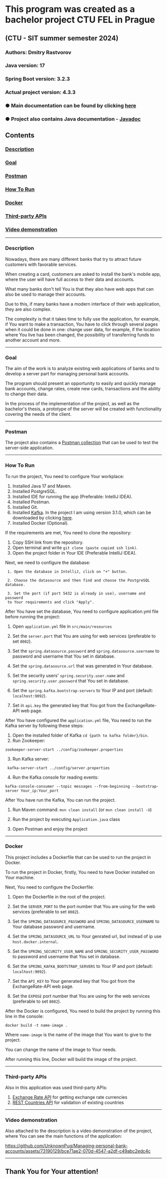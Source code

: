# This program was created as a bachelor project CTU FEL in Prague

## (CTU - SIT summer semester 2024)

### Authors: Dmitry Rastvorov

### Java version: 17

### Spring Boot version: 3.2.3

### Actual project version: 4.3.3

### ● Main documentation can be found by clicking [here](https://drive.google.com/file/d/1k44jh4FDOH3mNoLpYRbHdH2hwj3EBmG9/view?usp=sharing)

### ● Project also contains Java documentation - [Javadoc](https://unknownpug.github.io/Managing-personal-bank-accounts/)

## Contents

### [Description](#description)

### [Goal](#goal)

### [Postman](#postman)

### [How To Run](#howtorun)

### [Docker](#docker)

### [Third-party APIs](#api)

### [Video demonstration](#video)

-- -- --

### <a name="description"></a> Description

Nowadays, there are many different banks that try to attract future customers with favorable services.

When creating a card, customers are asked to install the bank's mobile app, where the user will have full access to their data and accounts.

What many banks don't tell You is that they also have web apps that can also be used to manage their accounts. 

Due to this, if many banks have a modern interface of their web application, they are also complex.

The complexity is that it takes time to fully use the application, for example, if You want to make a transaction, You have to click through several pages when it could be done in one: change user data, for example, if the location where You live has been changed, the possibility of transferring funds to another account and more.

-- -- --

### <a name="goal"></a> Goal

The aim of the work is to analyze existing web applications of banks and to develop a server part for managing personal bank accounts.

The program should present an opportunity to easily and quickly manage bank accounts, change rates, create new cards, transactions and the ability to change their data.

In the process of the implementation of the project, as well as the bachelor's thesis, a prototype of the server will be created with functionality covering the needs of the client.

-- -- --

### <a name="postman"></a> Postman

The project also contains a [Postman collection](https://documenter.getpostman.com/view/34110793/2sA3BobY2o)
that can be used to test the server-side application.

-- -- --

### <a name="howtorun"></a> How To Run

To run the project, You need to configure Your workplace:

1) Installed Java 17 and Maven.
2) Installed PostgreSQL.
3) Installed IDE for running the app (Preferable: IntelliJ IDEA).
4) Installed Postman.
5) Installed Git.
6) Installed [Kafka](https://kafka.apache.org/quickstart).
   In the project I am using version 3.1.0, which can be
   downloaded by clicking [here](https://archive.apache.org/dist/kafka/3.1.0/kafka_2.13-3.1.0.tgz).
7) Installed Docker (Optional).

If the requirements are met, You need to clone the repository:

1. Copy SSH link from the repository.
2. Open terminal and write `git clone (paste copied ssh link)`.
3. Open the project folder in Your IDE (Preferable IntelliJ IDEA).

Next, we need to configure the database:
     
     1. Open the database in IntelliJ, click on "+" button.

     2. Choose the datasource and then find and choose the PostgreSQL database.
     
     3. Set the port (if port 5432 is already in use), username and password 
     to Your requirements and click "Apply".

After You have set the database, You need to configure application.yml file before running the project:

1. Open `application.yml` file in `src/main/resources`

2. Set the `server.port` that You are using for web services (preferable to set `8082`).

3. Set the `spring.datasource.password` and `spring.datasource.username` to password and username that You set in database.

4. Set the `spring.datasource.url` that was generated in Your database.

5. Set the security users' `spring.security.user.name` and `spring.security.user.password` that You set in database.

6. Set the `spring.kafka.bootstrap-servers` to Your IP and port (default: `localhost:9092`).

7. Set in `api.key` the generated key that You got from the ExchangeRate-API web page.

After You have configured the `application.yml` file, You need to run the Kafka server by following these steps:

1. Open the installed folder of Kafka `cd {path to kafka folder}/bin`.
2. Run Zookeeper:

```shell
zookeeper-server-start ../config/zookeeper.properties 
```

3. Run Kafka server:

```shell
 kafka-server-start ../config/server.properties
```

4. Run the Kafka console for reading events:

```shell
kafka-console-consumer --topic messages --from-beginning --bootstrap-server Your_ip:Your_port
```

After You have run the Kafka, You can run the project.

1. Run Maven command: `mvn clean install` (or `mvn clean install -U`)

2. Run the project by executing `Application.java` class

3. Open Postman and enjoy the project

-- -- --
### <a name="docker"></a> Docker

This project includes a Dockerfile that can be used to run the project in Docker.

To run the project in Docker, firstly, You need to have Docker installed on Your machine.

Next, You need to configure the Dockerfile:

1. Open the Dockerfile in the root of the project.

2. Set the `SERVER_PORT` to the port number that You are using for the web services (preferable to set `8082`).

3. Set the `SPRING_DATASOURCE_PASSWORD` and `SPRING_DATASOURCE_USERNAME` to Your database password and username.

4. Set the `SPRING_DATASOURCE_URL` to Your genrated url, but instead of ip use `host.docker.internal`.

5. Set the `SPRING_SECURITY_USER_NAME` and `SPRING_SECURITY_USER_PASSWORD` to password and username that You set in database.

6. Set the `SPRING_KAFKA_BOOTSTRAP_SERVERS` to Your IP and port (default: `localhost:9092`).

7. Set the `API_KEY` to Your generated key that You got from the ExchangeRate-API web page.

8. Set the `EXPOSE` port number that You are using for the web services (preferable to set `8082`).

After the Docker is configured, You need to build the project by running this line in the console:

```docker
docker build -t name-image .
```
Where `name-image` is the name of the image that You want to give to the project.

You can change the name of the image to Your needs.

After running this line, Docker will build the image of the project.

-- -- --
### <a name="api"></a>Third-party APIs

Also in this application was used third-party APIs:

1. [Exchange Rate API](https://app.exchangerate-api.com/dashboard) for getting exchange rate currencies
2. [REST Countries API](https://restcountries.com) for validation of existing countries
-- -- --
### <a name="video"></a> Video demonstration

Also attached to the description is a video demonstration of the project, where You can see the main functions of the application:


https://github.com/UnknownPug/Managing-personal-bank-accounts/assets/73190129/bce71ae2-070d-4547-a2df-c49abc2edc4c



-- -- --
## Thank You for Your attention!
